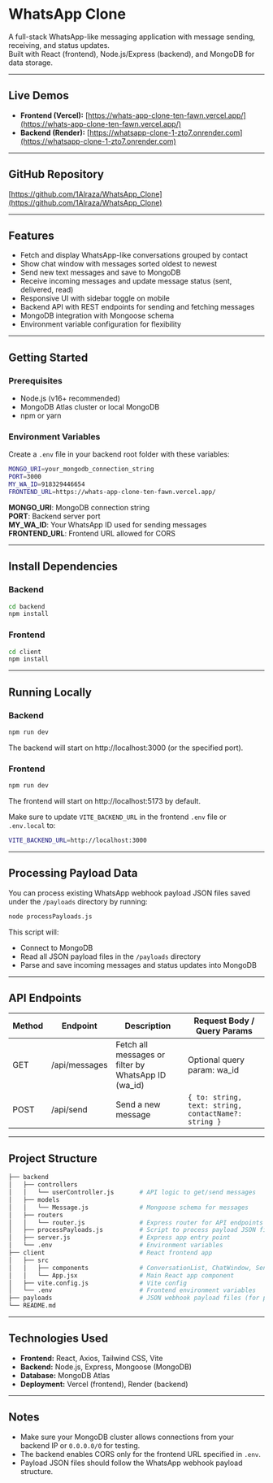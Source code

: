 # WhatsApp Clone

A full-stack WhatsApp-like messaging application with message sending, receiving, and status updates.  
Built with React (frontend), Node.js/Express (backend), and MongoDB for data storage.

---

## Live Demos

- **Frontend (Vercel):** [https://whats-app-clone-ten-fawn.vercel.app/](https://whats-app-clone-ten-fawn.vercel.app/)  
- **Backend (Render):** [https://whatsapp-clone-1-zto7.onrender.com](https://whatsapp-clone-1-zto7.onrender.com)  

---

## GitHub Repository

[https://github.com/1Alraza/WhatsApp_Clone](https://github.com/1Alraza/WhatsApp_Clone)

---

## Features

- Fetch and display WhatsApp-like conversations grouped by contact
- Show chat window with messages sorted oldest to newest
- Send new text messages and save to MongoDB
- Receive incoming messages and update message status (sent, delivered, read)
- Responsive UI with sidebar toggle on mobile
- Backend API with REST endpoints for sending and fetching messages
- MongoDB integration with Mongoose schema
- Environment variable configuration for flexibility

---

## Getting Started

### Prerequisites

- Node.js (v16+ recommended)
- MongoDB Atlas cluster or local MongoDB
- npm or yarn

### Environment Variables

Create a `.env` file in your backend root folder with these variables:

```bash
MONGO_URI=your_mongodb_connection_string
PORT=3000
MY_WA_ID=918329446654
FRONTEND_URL=https://whats-app-clone-ten-fawn.vercel.app/
```

**MONGO_URI**: MongoDB connection string  
**PORT**: Backend server port  
**MY_WA_ID**: Your WhatsApp ID used for sending messages  
**FRONTEND_URL**: Frontend URL allowed for CORS  

---

## Install Dependencies

### Backend
```bash
cd backend
npm install
```

### Frontend
```bash
cd client
npm install
```

---

## Running Locally

### Backend
```bash
npm run dev
```
The backend will start on http://localhost:3000 (or the specified port).

### Frontend
```bash
npm run dev
```
The frontend will start on http://localhost:5173 by default.

Make sure to update `VITE_BACKEND_URL` in the frontend `.env` file or `.env.local` to:

```bash
VITE_BACKEND_URL=http://localhost:3000
```

---

## Processing Payload Data

You can process existing WhatsApp webhook payload JSON files saved under the `/payloads` directory by running:

```bash
node processPayloads.js
```

This script will:
- Connect to MongoDB
- Read all JSON payload files in the `/payloads` directory
- Parse and save incoming messages and status updates into MongoDB

---

## API Endpoints

| Method | Endpoint        | Description                                      | Request Body / Query Params |
|--------|----------------|--------------------------------------------------|-----------------------------|
| GET    | /api/messages  | Fetch all messages or filter by WhatsApp ID (wa_id) | Optional query param: wa_id |
| POST   | /api/send      | Send a new message                                | `{ to: string, text: string, contactName?: string }` |

---

## Project Structure

```bash
├── backend
│   ├── controllers
│   │   └── userController.js       # API logic to get/send messages
│   ├── models
│   │   └── Message.js              # Mongoose schema for messages
│   ├── routers
│   │   └── router.js               # Express router for API endpoints
│   ├── processPayloads.js          # Script to process payload JSON files
│   ├── server.js                   # Express app entry point
│   └── .env                        # Environment variables
├── client                          # React frontend app
│   ├── src
│   │   ├── components              # ConversationList, ChatWindow, SendMessageInput
│   │   └── App.jsx                 # Main React app component
│   ├── vite.config.js              # Vite config
│   └── .env                        # Frontend environment variables
├── payloads                        # JSON webhook payload files (for processing)
└── README.md
```

---

## Technologies Used

- **Frontend:** React, Axios, Tailwind CSS, Vite  
- **Backend:** Node.js, Express, Mongoose (MongoDB)  
- **Database:** MongoDB Atlas  
- **Deployment:** Vercel (frontend), Render (backend)  

---

## Notes

- Make sure your MongoDB cluster allows connections from your backend IP or `0.0.0.0/0` for testing.
- The backend enables CORS only for the frontend URL specified in `.env`.
- Payload JSON files should follow the WhatsApp webhook payload structure.
